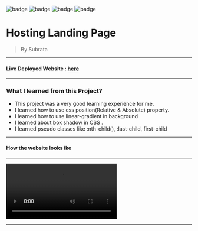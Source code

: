 ![badge](https://img.shields.io/badge/Made%20With-HTML%20%26%20CSS-brightgreen)
![badge](https://img.shields.io/badge/Mobile%20Responsive-No-orange)
![badge](https://img.shields.io/badge/Deployed-Yes-green)
![badge](https://img.shields.io/badge/Time%20Taken-6hrs-brightgreen)

# **Hosting Landing Page**

>By Subrata

-----
#### Live Deployed Website : [here](https://developers-landingpage.netlify.app/)

---
### What I learned from this Project?

- This project was a very good learning experience for me.
- I learned how to use css position(Relative & Absolute) property.
- I learned how to use linear-gradient in background
- I learned about box shadow in CSS .
- I learned pseudo classes like :nth-child(), :last-child, first-child

---
#### How the website looks ike
---

![](demo.mp4)

***